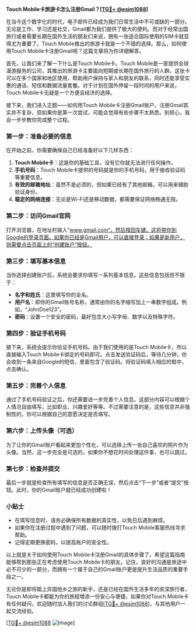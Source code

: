 **Touch Mobile卡旅游卡怎么注册Gmail？[[TG💪+ @esim1088](https://t.me/s/esim1088)]**

在当今这个数字化的时代，电子邮件已经成为我们日常生活中不可或缺的一部分。无论是工作、学习还是社交，Gmail都为我们提供了极大的便利。而对于经常出国旅行或者需要长期在国外生活的朋友们来说，拥有一张适合国际使用的SIM卡就显得尤为重要了。Touch Mobile推出的旅游卡就是一个不错的选择。那么，如何使用Touch Mobile卡注册Gmail呢？这篇文章将为你详细解答。

首先，让我们来了解一下什么是Touch Mobile卡。Touch Mobile是一家提供全球漫游服务的公司，其推出的旅游卡主要面向短期或长期在国外旅行的人群。这张卡可以在多个国家和地区使用，帮助用户保持与家人和朋友的联系，同时还能享受实惠的通话、短信和数据流量套餐。对于计划在国外停留一段时间的用户来说，Touch Mobile卡无疑是一个方便且经济的选择。

接下来，我们进入正题——如何用Touch Mobile卡注册Gmail账户。注册Gmail其实并不复杂，但如果你是第一次尝试，可能会觉得有些步骤不太熟悉。别担心，我会一步步教你完成整个过程。

### 第一步：准备必要的信息

在开始之前，你需要确保自己已经准备好以下几样东西：

1. **Touch Mobile卡**：这是你的基础工具，没有它你就无法进行任何操作。
2. **手机号码**：Touch Mobile卡提供的号码就是你的手机号码，用于接收验证码等重要信息。
3. **有效的邮箱地址**：虽然不是必须的，但如果已经有了其他邮箱，可以用来辅助验证身份。
4. **稳定的网络连接**：无论是Wi-Fi还是移动数据，都需要保证网络畅通无阻。

### 第二步：访问Gmail官网

打开浏览器，在地址栏输入“www.gmail.com”，然后按回车键。这将带你到Google的登录页面。如果你已经是Gmail用户，可以直接登录；如果是新用户，则需要点击页面上的“创建账户”按钮。

### 第三步：填写基本信息

当你选择创建账户后，系统会要求你填写一系列基本信息。这些信息包括但不限于：

- **名字和姓氏**：这里填写你的全名。
- **用户名**：即你的Gmail账号名称，通常由你的名字缩写加上一串数字组成。例如，“JohnDoe123”。
- **密码**：设置一个安全的密码，最好包含大小写字母、数字以及特殊字符。

### 第四步：验证手机号码

接下来，系统会提示你验证手机号码。由于我们使用的是Touch Mobile卡，所以直接输入Touch Mobile卡绑定的号码即可。点击发送验证码后，等待几分钟，你会收到一条来自Google的短信，里面包含了验证码。将验证码填入相应的框中，点击确认。

### 第五步：完善个人信息

通过了手机号码验证之后，你还需要进一步完善个人信息。这部分内容可以根据个人情况自由填写，比如职业、兴趣爱好等等。不过需要注意的是，这些信息并非强制性的，你可以根据自己的意愿决定是否填写。

### 第六步：上传头像（可选）

为了让你的Gmail账户看起来更加个性化，可以选择上传一张自己喜欢的照片作为头像。当然，这一步完全是可选的，如果你不想花时间处理这件事，也可以跳过。

### 第七步：检查并提交

最后一步就是检查所有填写的信息是否正确无误，然后点击“下一步”或者“提交”按钮。此时，你的Gmail账户就已经成功创建啦！

### 小贴士

- 在填写信息时，请务必确保所有数据的真实性，以免日后遇到麻烦。
- 如果你在注册过程中遇到了问题，可以随时拨打Touch Mobile客服热线寻求帮助。
- 记得定期更换密码，以提高账户的安全性。

以上就是关于如何使用Touch Mobile卡注册Gmail的具体步骤了。希望这篇指南能够帮到那些正在考虑使用Touch Mobile卡的朋友。记住，良好的沟通是旅途中必不可少的一部分，而拥有一个属于自己的Gmail账户更是提升生活品质的重要手段之一。

无论你是即将踏上异国他乡之旅的新手，还是已经在国外生活多年的资深旅行者，Touch Mobile卡都能为你的旅程增添一份安心与便捷。如果你对Touch Mobile卡有任何疑问，欢迎随时加入我们的讨论群组[[TG💪+ @esim1088](https://t.me/s/esim1088)]，与其他用户一起交流经验。

[[TG💪+ @esim1088](https://t.me/s/esim1088) ![Image](https://i.postimg.cc/4NQfJmqS/Snipaste-2025-05-13-00-14-12.png)]